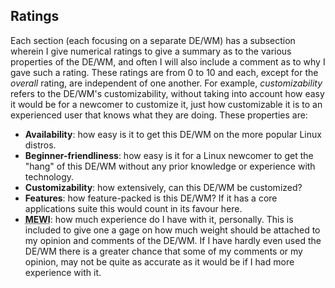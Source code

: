 ## Ratings
Each section (each focusing on a separate DE/WM) has a subsection wherein I give numerical ratings to give a summary as to the various properties of the DE/WM, and often I will also include a comment as to why I gave such a rating. These ratings are from 0 to 10 and each, except for the *overall* rating, are independent of one another. For example, *customizability* refers to the DE/WM's customizability, without taking into account how easy it would be for a newcomer to customize it, just how customizable it is to an experienced user that knows what they are doing. These properties are:
* **Availability**: how easy is it to get this DE/WM on the more popular Linux distros.
* **Beginner-friendliness**: how easy is it for a Linux newcomer to get the "hang" of this DE/WM without any prior knowledge or experience with technology.
* **Customizability**: how extensively, can this DE/WM be customized?
* **Features**: how feature-packed is this DE/WM? If it has a core applications suite this would count in its favour here.
* <abbr title="My Experience With It">**MEWI**</abbr>: how much experience do I have with it, personally. This is included to give one a gage on how much weight should be attached to my opinion and comments of the DE/WM. If I have hardly even used the DE/WM there is a greater chance that some of my comments or my opinion, may not be quite as accurate as it would be if I had more experience with it.
